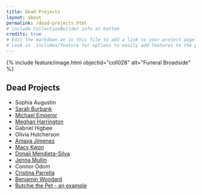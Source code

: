 ```yaml
---
title: Dead Projects
layout: about
permalink: /dead-projects.html
# include CollectionBuilder info at bottom
credits: true
# Edit the markdown on in this file to add a link to your project page
# Look in _includes/feature for options to easily add features to the page
---
```


{% include feature/image.html objectid="coll028" alt="Funeral Broadside" %}

## Dead Projects
- Sophia Augustin
- [Sarah Burbank](https://lauraleibman.github.io/NJCem/burbank.html)
- [Michael Emperor](https://lauraleibman.github.io/NJCem/search/index.html?q=Emperor)
- [Meghan Harrington](https://lauraleibman.github.io/NJCem/search/index.html?q=harrington)
- Gabriel Higbee
- Olivia Hutcherson
- [Amaya Jimenez](https://lauraleibman.github.io/NJCem/search/index.html?q=jimenez)
- [Macy Kwon](https://lauraleibman.github.io/NJCem/search/index.html?q=kwon)
- [Donaji Mendieta-Silva](https://lauraleibman.github.io/NJCem/search/index.html?q=Mendieta-Silva) 
- [Jenna Mullin](https://lauraleibman.github.io/NJCem/search/index.html?q=Mullin)
- Connor Odom
- [Cristina Parrella](https://lauraleibman.github.io/NJCem/search/index.html?q=parrella)
- [Benjamin Woodard](https://lauraleibman.github.io/NJCem/woodard.html)
- [Butchie the Pet - an example](https://lauraleibman.github.io/NJCem/search/index.html?q=butchie)
